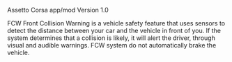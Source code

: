 Assetto Corsa app/mod
Version 1.0

FCW Front Collision Warning is a vehicle safety feature that uses sensors to detect the distance between your car and the vehicle in front of you. If the system determines that a collision is likely, it will alert the driver, through visual and audible warnings. FCW system do not automatically brake the vehicle.
